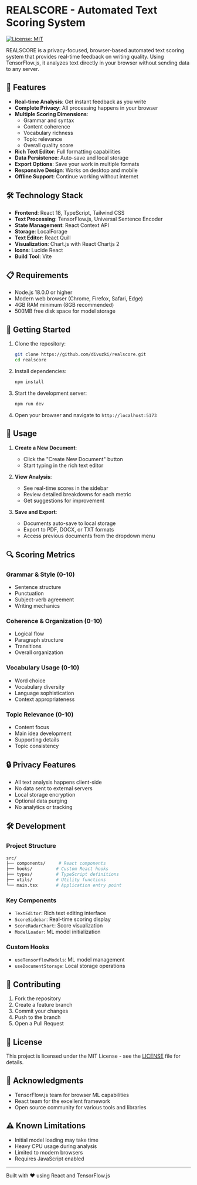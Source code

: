 # REALSCORE - Automated Text Scoring System

[![License: MIT](https://img.shields.io/badge/License-MIT-blue.svg)](https://opensource.org/licenses/MIT)

REALSCORE is a privacy-focused, browser-based automated text scoring system that provides real-time feedback on writing quality. Using TensorFlow.js, it analyzes text directly in your browser without sending data to any server.

## 🚀 Features

- **Real-time Analysis**: Get instant feedback as you write
- **Complete Privacy**: All processing happens in your browser
- **Multiple Scoring Dimensions**:
  - Grammar and syntax
  - Content coherence
  - Vocabulary richness
  - Topic relevance
  - Overall quality score
- **Rich Text Editor**: Full formatting capabilities
- **Data Persistence**: Auto-save and local storage
- **Export Options**: Save your work in multiple formats
- **Responsive Design**: Works on desktop and mobile
- **Offline Support**: Continue working without internet

## 🛠️ Technology Stack

- **Frontend**: React 18, TypeScript, Tailwind CSS
- **Text Processing**: TensorFlow.js, Universal Sentence Encoder
- **State Management**: React Context API
- **Storage**: LocalForage
- **Text Editor**: React Quill
- **Visualization**: Chart.js with React Chartjs 2
- **Icons**: Lucide React
- **Build Tool**: Vite

## 📋 Requirements

- Node.js 18.0.0 or higher
- Modern web browser (Chrome, Firefox, Safari, Edge)
- 4GB RAM minimum (8GB recommended)
- 500MB free disk space for model storage

## 🚀 Getting Started

1. Clone the repository:

   ```bash
   git clone https://github.com/divuzki/realscore.git
   cd realscore
   ```

2. Install dependencies:

   ```bash
   npm install
   ```

3. Start the development server:

   ```bash
   npm run dev
   ```

4. Open your browser and navigate to `http://localhost:5173`

## 📝 Usage

1. **Create a New Document**:
   - Click the "Create New Document" button
   - Start typing in the rich text editor

2. **View Analysis**:
   - See real-time scores in the sidebar
   - Review detailed breakdowns for each metric
   - Get suggestions for improvement

3. **Save and Export**:
   - Documents auto-save to local storage
   - Export to PDF, DOCX, or TXT formats
   - Access previous documents from the dropdown menu

## 🔍 Scoring Metrics

### Grammar & Style (0-10)

- Sentence structure
- Punctuation
- Subject-verb agreement
- Writing mechanics

### Coherence & Organization (0-10)

- Logical flow
- Paragraph structure
- Transitions
- Overall organization

### Vocabulary Usage (0-10)

- Word choice
- Vocabulary diversity
- Language sophistication
- Context appropriateness

### Topic Relevance (0-10)

- Content focus
- Main idea development
- Supporting details
- Topic consistency

## 🔒 Privacy Features

- All text analysis happens client-side
- No data sent to external servers
- Local storage encryption
- Optional data purging
- No analytics or tracking

## 🛠️ Development

### Project Structure

```bash
src/
├── components/     # React components
├── hooks/         # Custom React hooks
├── types/         # TypeScript definitions
├── utils/         # Utility functions
└── main.tsx       # Application entry point
```

### Key Components

- `TextEditor`: Rich text editing interface
- `ScoreSidebar`: Real-time scoring display
- `ScoreRadarChart`: Score visualization
- `ModelLoader`: ML model initialization

### Custom Hooks

- `useTensorflowModels`: ML model management
- `useDocumentStorage`: Local storage operations

## 🤝 Contributing

1. Fork the repository
2. Create a feature branch
3. Commit your changes
4. Push to the branch
5. Open a Pull Request

## 📄 License

This project is licensed under the MIT License - see the [LICENSE](LICENSE) file for details.

## 🙏 Acknowledgments

- TensorFlow.js team for browser ML capabilities
- React team for the excellent framework
- Open source community for various tools and libraries

## ⚠️ Known Limitations

- Initial model loading may take time
- Heavy CPU usage during analysis
- Limited to modern browsers
- Requires JavaScript enabled

---

Built with ❤️ using React and TensorFlow.js
